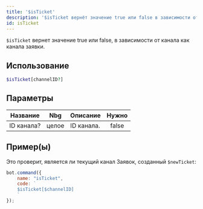 ```yaml
---
title: '$isTicket'
description: '$isTicket вернёт значение true или false в зависимости от канала как канала заявки.'
id: isTicket
---
```


`$isTicket` вернет значение true или false, в зависимости от канала как канала заявки.

## Использование

```php
$isTicket[channelID?]
```

## Параметры

| Название   | Nbg   | Описание   | Нужно |
| ---------- | ----- | ---------- |:-----:|
| ID канала? | целое | ID канала. | false |

## Пример(ы)

Это проверит, является ли текущий канал Заявок, созданный `$newTicket`:

```javascript
bot.command({
    name: "isTicket",
    code: `
    $isTicket[$channelID]
    `
});
```